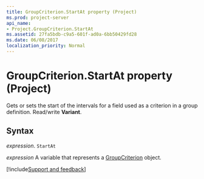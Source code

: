 ```yaml
---
title: GroupCriterion.StartAt property (Project)
ms.prod: project-server
api_name:
- Project.GroupCriterion.StartAt
ms.assetid: 27fa5bdb-c9a5-601f-ad0a-6bb50429fd28
ms.date: 06/08/2017
localization_priority: Normal
---
```



# GroupCriterion.StartAt property (Project)

Gets or sets the start of the intervals for a field used as a criterion in a group definition. Read/write  **Variant**.


## Syntax

_expression_. `StartAt`

_expression_ A variable that represents a [GroupCriterion](./Project.GroupCriterion.md) object.

[!include[Support and feedback](~/includes/feedback-boilerplate.md)]
